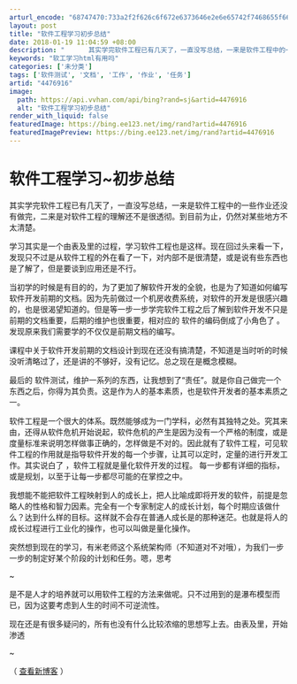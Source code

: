 ```yaml
---
arturl_encode: "68747470:733a2f2f626c6f672e6373646e2e6e65742f7468655f666972:652f61727469636c652f64657461696c732f34343736393136"
layout: post
title: "软件工程学习初步总结"
date: 2018-01-19 11:04:59 +08:00
description: "      其实学完软件工程已有几天了，一直没写总结，一来是软件工程中的一些作业还没有做完，二来是对"
keywords: "软工学习html有用吗"
categories: ['未分类']
tags: ['软件测试', '文档', '工作', '作业', '任务']
artid: "4476916"
image:
  path: https://api.vvhan.com/api/bing?rand=sj&artid=4476916
  alt: "软件工程学习初步总结"
render_with_liquid: false
featuredImage: https://bing.ee123.net/img/rand?artid=4476916
featuredImagePreview: https://bing.ee123.net/img/rand?artid=4476916
---
```


# 软件工程学习~初步总结

其实学完软件工程已有几天了，一直没写总结，一来是软件工程中的一些作业还没有做完，二来是对软件工程的理解还不是很透彻。到目前为止，仍然对某些地方不太清楚。

学习其实是一个由表及里的过程，学习软件工程也是这样。现在回过头来看一下，发现只不过是从软件工程的外在看了一下，对内部不是很清楚，或是说有些东西也是了解了，但是要谈到应用还是不行。

当初学的时候是有目的的，为了更加了解软件开发的全貌，也是为了知道如何编写软件开发前期的文档。因为先前做过一个机房收费系统，对软件的开发是很感兴趣的，也是很渴望知道的。但是等一步一步学完软件工程之后了解到软件开发不只是前期的文档重要，后期的维护也很重要，相对应的
软件的编码倒成了小角色了
。发现原来我们需要学的不仅仅是前期文档的编写。

课程中关于软件开发前期的文档设计到现在还没有搞清楚，不知道是当时听的时候没听清略过了，还是讲的不够好，没有记忆。总之现在是概念模糊。

最后的
软件测试，维护一系列的东西，让我想到了“责任”。就是你自己做完一个东西之后，你得为其负责。这是作为人的基本素质，也是软件开发者的基本素质之一。

软件工程是一个很大的体系。既然能够成为一门学科，必然有其独特之处。究其来由，还得从软件危机开始说起，软件危机的产生是因为没有一个严格的制度，或是度量标准来说明怎样做事正确的，怎样做是不对的。因此就有了软件工程，可见软件工程的作用就是指导软件开发的每一个步骤，让其可以定时，定量的进行开发工作。其实说白了
，软件工程就是量化软件开发的过程。
每一步都有详细的指标，或是规划，以至于让每一步都尽可能的在掌控之中。

我想能不能把软件工程映射到人的成长上，把人比喻成即将开发的软件，前提是忽略人的性格和智力因素。完全有一个专家制定人的成长计划，每个时期应该做什么？达到什么样的目标。这样就不会存在普通人成长是的那种迷茫。也就是将人的成长过程进行工业化的操作，也可以叫做是量化操作。

突然想到现在的学习，有米老师这个系统架构师（不知道对不对哦），为我们一步一步的制定好某个阶段的计划和任务。嗯，思考


~

是不是人才的培养就可以用软件工程的方法来做呢。只不过用到的是瀑布模型而已，因为这要考虑到人生的时间不可逆流性。

现在还是有很多疑问的，所有也没有什么比较浓缩的思想写上去。由表及里，开始渗透


~

（
[查看新博客](http://www.the5fire.net)
）